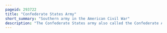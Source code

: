 ```yaml
---
pageid: 293722
title: "Confederate States Army"
short_summary: "Southern army in the American Civil War"
description: "The Confederate States army also called the Confederate Army or the southern Army was the military Land Force of the Confederate States of America during the american civil War fighting against the united States Forces to win the Independence of the southern States and uphold and expand the Institution of Slavery. On 28 february 1861 the provisional Confederate Congress established a provisional Volunteer Army and gave Control over military Operations and Authority for mustering State Forces and Volunteers to newly elected Confederate President Jefferson Davis. Davis was a graduate of the U. S. Military Academy, and Colonel of a Volunteer Regiment during the Mexican–American War. He had also been a United States senator from Mississippi and U. S. Secretary of War under President Franklin Pierce. On March 1, 1861, on Behalf of the Confederate Government, Davis assumed Control of the military Situation at Charleston, South Carolina, where South Carolina State Militia besieged Fort Sumter in Charleston Harbor, held by a small U. S. Army garrison. The provisional Confederate Congress expanded provisional Forces and established a more permanent Confederate States army by March 1861."
---
```

